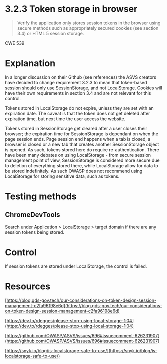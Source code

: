 # 3.2.3 Token storage in browser

> Verify the application only stores session tokens in the browser using secure methods such as appropriately secured cookies (see section 3.4) or HTML 5 session storage.

CWE 539

# Explanation

In a longer discussion on their Github (see references) the ASVS creators have decided to change requirement 3.2.3 to mean that token-based session should only use SessionStorage, and not LocalStorage. Cookies will have their own requirements in section 3.4 and are not relevant for this control.

Tokens stored in LocalStorage do not expire, unless they are set with an expiration date. The caveat is that the token does not get deleted after expiration time, but next time the user access the website. 

Tokens stored in SessionStorage get cleared after a user closes their browser; the expiration time for SessionStorage is dependant on when the page session ends. Page session end happens when a tab is closed, a browser is closed or a new tab that creates another SessionStorage object is opened. As such, tokens stored here do require re-authentication. There have been many debates on using LocalStorage - from secure session management point of view, SessionStorage is considered more secure due to deletion of everything stored there, while LocalStorage allow for data to be stored indefinitely. As such OWASP does not recommend using LocalStorage for storing sensitive data, such as tokens.

# Testing methods

## ChromeDevTools

Search under Application > LocalStorage > target domain if there are any session tokens being stored.

# Control

If session tokens are stored under LocalStorage, the control is failed.

# Resources

[https://blog.gds-gov.tech/our-considerations-on-token-design-session-management-c2fa96198e6d](https://blog.gds-gov.tech/our-considerations-on-token-design-session-management-c2fa96198e6d)

[https://dev.to/rdegges/please-stop-using-local-storage-1i04](https://dev.to/rdegges/please-stop-using-local-storage-1i04)

[https://github.com/OWASP/ASVS/issues/696#issuecomment-626231907](https://github.com/OWASP/ASVS/issues/696#issuecomment-626231907)

[https://snyk.io/blog/is-localstorage-safe-to-use/](https://snyk.io/blog/is-localstorage-safe-to-use/)